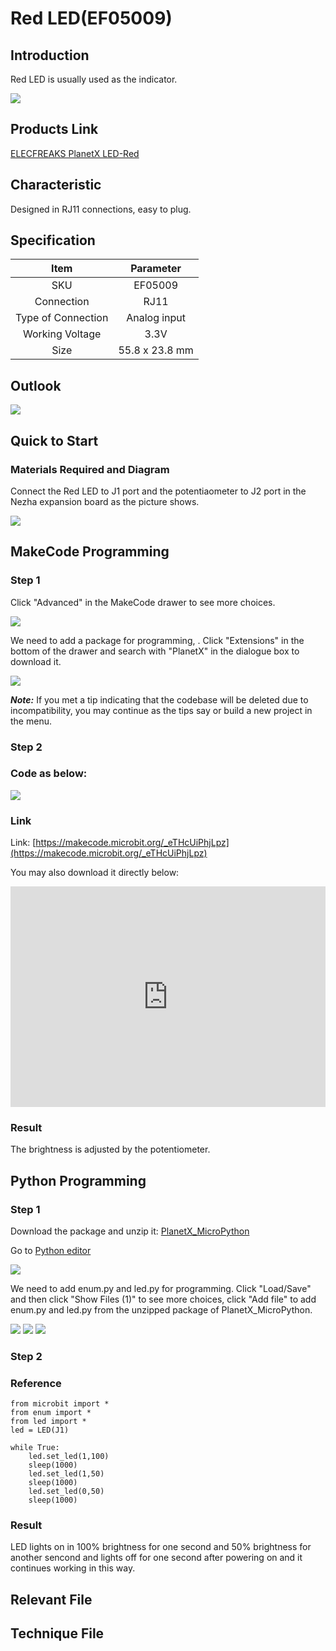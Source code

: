 # Red LED(EF05009)

## Introduction

Red LED is usually used as the indicator. 

![](./images/05009_01.png)


## Products Link

[ELECFREAKS PlanetX LED-Red](https://shop.elecfreaks.com/products/elecfreaks-planetx-led-red?_pos=1&_sid=2afda791a&_ss=r)

## Characteristic

 Designed in RJ11 connections, easy to plug.

## Specification


Item | Parameter 
:-: | :-:
SKU|EF05009
Connection|RJ11
Type of Connection|Analog input
Working Voltage|3.3V
Size|55.8 x 23.8 mm

## Outlook



![](./images/05009_02.png)

## Quick to Start


### Materials Required and Diagram

 Connect the Red LED to J1 port and the potentiaometer to J2 port in the Nezha expansion board as the picture shows.


![](./images/05009_03.png)

## MakeCode Programming


### Step 1

Click "Advanced" in the MakeCode drawer to see more choices.

![](./images/05001_04.png)

We need to add a package for programming, . Click "Extensions" in the bottom of the drawer and search with "PlanetX" in the dialogue box to download it. 

![](./images/05001_05.png)

***Note:*** If you met a tip indicating that the codebase will be deleted due to incompatibility, you may continue as the tips say or build a new project in the menu. 

### Step 2

### Code as below:

![](./images/05009_06.png)


### Link
Link: [https://makecode.microbit.org/_eTHcUiPhjLpz](https://makecode.microbit.org/_eTHcUiPhjLpz)

You may also download it directly below: 

<div style="position:relative;height:0;padding-bottom:70%;overflow:hidden;"><iframe style="position:absolute;top:0;left:0;width:100%;height:100%;" src="https://makecode.microbit.org/#pub:_eTHcUiPhjLpz" frameborder="0" sandbox="allow-popups allow-forms allow-scripts allow-same-origin"></iframe></div>  


### Result
 The brightness is adjusted by the potentiometer. 

## Python Programming 



### Step 1

Download the package and unzip it: [PlanetX_MicroPython](https://github.com/lionyhw/PlanetX_MicroPython/archive/master.zip)

Go to   [Python editor](https://python.microbit.org/v/2.0)

![](./images/05001_07.png)

We need to add enum.py and led.py for programming. Click "Load/Save" and then click "Show Files (1)" to see more choices, click "Add file" to add enum.py and led.py from the unzipped package of PlanetX_MicroPython. 

![](./images/05001_08.png)
![](./images/05001_09.png)
![](./images/05009_10.png)

### Step 2

### Reference

```
from microbit import *
from enum import *
from led import *
led = LED(J1)

while True:
    led.set_led(1,100)
    sleep(1000)
    led.set_led(1,50)
    sleep(1000)
    led.set_led(0,50)
    sleep(1000)
```


### Result
 LED lights on in 100% brightness for one second and 50% brightness for another sencond and lights off for one second after powering on and it continues working in this way. 

## Relevant File


## Technique File

